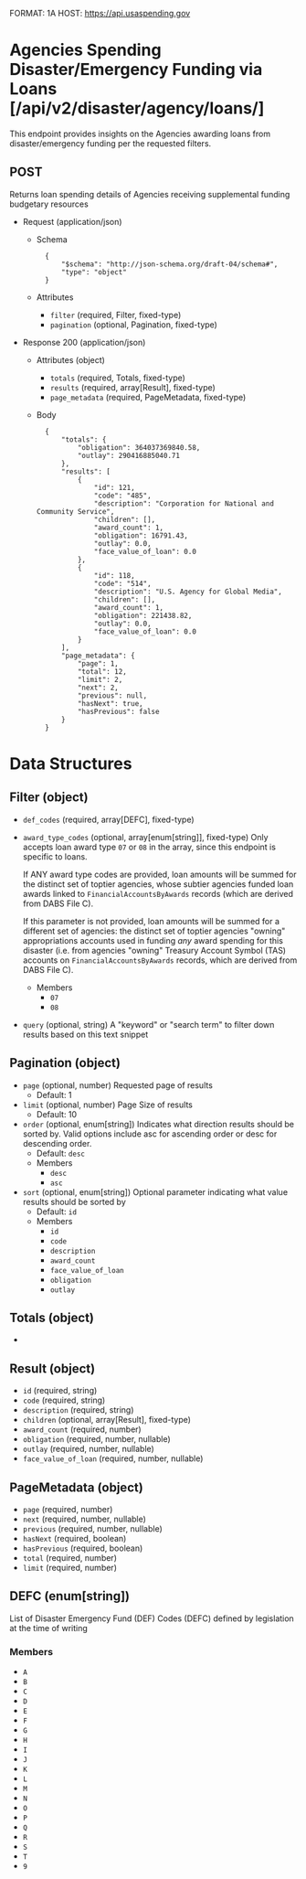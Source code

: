 FORMAT: 1A
HOST: https://api.usaspending.gov

# Agencies Spending Disaster/Emergency Funding via Loans [/api/v2/disaster/agency/loans/]

This endpoint provides insights on the Agencies awarding loans from disaster/emergency funding per the requested filters.

## POST

Returns loan spending details of Agencies receiving supplemental funding budgetary resources

+ Request (application/json)
    + Schema

            {
                "$schema": "http://json-schema.org/draft-04/schema#",
                "type": "object"
            }

    + Attributes
        + `filter` (required, Filter, fixed-type)
        + `pagination` (optional, Pagination, fixed-type)

+ Response 200 (application/json)
    + Attributes (object)
        + `totals` (required, Totals, fixed-type)
        + `results` (required, array[Result], fixed-type)
        + `page_metadata` (required, PageMetadata, fixed-type)


    + Body

            {
                "totals": {
                    "obligation": 364037369840.58,
                    "outlay": 290416885040.71
                },
                "results": [
                    {
                        "id": 121,
                        "code": "485",
                        "description": "Corporation for National and Community Service",
                        "children": [],
                        "award_count": 1,
                        "obligation": 16791.43,
                        "outlay": 0.0,
                        "face_value_of_loan": 0.0
                    },
                    {
                        "id": 118,
                        "code": "514",
                        "description": "U.S. Agency for Global Media",
                        "children": [],
                        "award_count": 1,
                        "obligation": 221438.82,
                        "outlay": 0.0,
                        "face_value_of_loan": 0.0
                    }
                ],
                "page_metadata": {
                    "page": 1,
                    "total": 12,
                    "limit": 2,
                    "next": 2,
                    "previous": null,
                    "hasNext": true,
                    "hasPrevious": false
                }
            }

# Data Structures

## Filter (object)
+ `def_codes` (required, array[DEFC], fixed-type)
+ `award_type_codes` (optional, array[enum[string]], fixed-type)
    Only accepts loan award type `07` or `08` in the array, since this endpoint is specific to loans.

    If ANY award type codes are provided, loan amounts will be summed for the distinct set of toptier agencies,
    whose subtier agencies funded loan awards linked to `FinancialAccountsByAwards` records (which are derived from DABS File C).

    If this parameter is not provided, loan amounts will be summed for a different set of agencies:
    the distinct set of toptier agencies "owning" appropriations accounts used in funding _any_ award spending
    for this disaster (i.e. from agencies "owning" Treasury Account Symbol (TAS) accounts on `FinancialAccountsByAwards`
    records, which are derived from DABS File C).

    + Members
        + `07`
        + `08`
+ `query` (optional, string)
    A "keyword" or "search term" to filter down results based on this text snippet

## Pagination (object)
+ `page` (optional, number)
    Requested page of results
    + Default: 1
+ `limit` (optional, number)
    Page Size of results
    + Default: 10
+ `order` (optional, enum[string])
    Indicates what direction results should be sorted by. Valid options include asc for ascending order or desc for descending order.
    + Default: `desc`
    + Members
        + `desc`
        + `asc`
+ `sort` (optional, enum[string])
    Optional parameter indicating what value results should be sorted by
    + Default: `id`
    + Members
        + `id`
        + `code`
        + `description`
        + `award_count`
        + `face_value_of_loan`
        + `obligation`
        + `outlay`

## Totals (object)
+ 

## Result (object)
+ `id` (required, string)
+ `code` (required, string)
+ `description` (required, string)
+ `children` (optional, array[Result], fixed-type)
+ `award_count` (required, number)
+ `obligation` (required, number, nullable)
+ `outlay` (required, number, nullable)
+ `face_value_of_loan` (required, number, nullable)

## PageMetadata (object)
+ `page` (required, number)
+ `next` (required, number, nullable)
+ `previous` (required, number, nullable)
+ `hasNext` (required, boolean)
+ `hasPrevious` (required, boolean)
+ `total` (required, number)
+ `limit` (required, number)

## DEFC (enum[string])
List of Disaster Emergency Fund (DEF) Codes (DEFC) defined by legislation at the time of writing

### Members
+ `A`
+ `B`
+ `C`
+ `D`
+ `E`
+ `F`
+ `G`
+ `H`
+ `I`
+ `J`
+ `K`
+ `L`
+ `M`
+ `N`
+ `O`
+ `P`
+ `Q`
+ `R`
+ `S`
+ `T`
+ `9`
